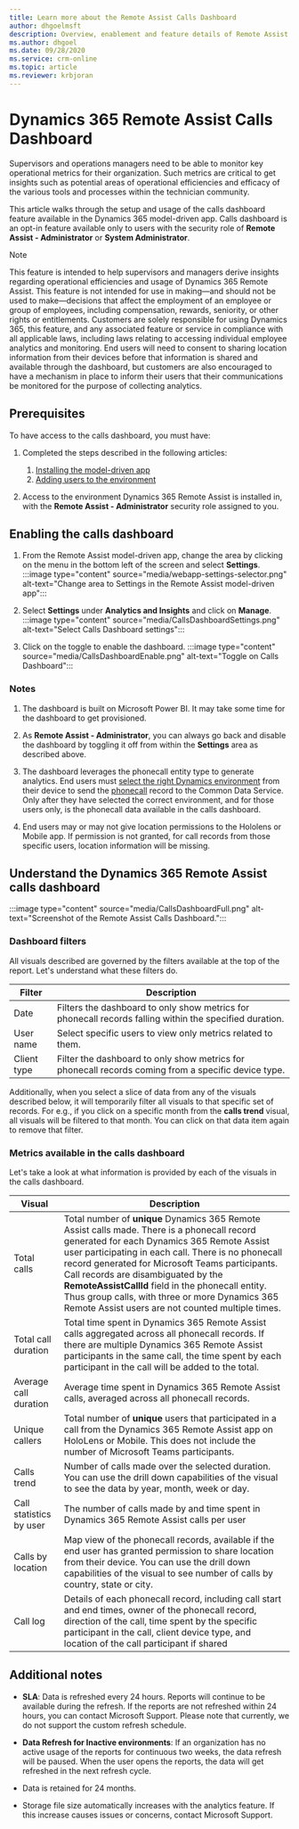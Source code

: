 ```yaml
---
title: Learn more about the Remote Assist Calls Dashboard
author: dhgoelmsft
description: Overview, enablement and feature details of Remote Assist Calls Dashboard
ms.author: dhgoel
ms.date: 09/28/2020
ms.service: crm-online
ms.topic: article
ms.reviewer: krbjoran
---
```


# Dynamics 365 Remote Assist Calls Dashboard

Supervisors and operations managers need to be able to monitor key operational metrics for their organization. Such metrics are critical to get insights such as potential areas of operational efficiencies and efficacy of the various tools and processes within the technician community.

This article walks through the setup and usage of the calls dashboard feature available in the Dynamics 365 model-driven app. Calls dashboard is an opt-in feature available only to users with the security role of **Remote Assist - Administrator** or **System Administrator**.

> [!Note]
> This feature is intended to help supervisors and managers derive insights regarding operational efficiencies and usage of Dynamics 365 Remote Assist. This feature is not intended for use in making—and should not be used to make—decisions that affect the employment of an employee or group of employees, including compensation, rewards, seniority, or other rights or entitlements. Customers are solely responsible for using Dynamics 365, this feature, and any associated feature or service in compliance with all applicable laws, including laws relating to accessing individual employee analytics and monitoring. End users will need to consent to sharing location information from their devices before that information is shared and available through the dashboard, but customers are also encouraged to have a mechanism in place to inform their users that their communications be monitored for the purpose of collecting analytics.

## Prerequisites

To have access to the calls dashboard, you must have:

1. Completed the steps described in the following articles:

    1. [Installing the model-driven app](./ra-webapp-install.md)
    2. [Adding users to the environment](./asset-capture-add-users.md#assign-dynamics-365-security-roles)

1. Access to the environment Dynamics 365 Remote Assist is installed in, with the **Remote Assist - Administrator** security role assigned to you.

## Enabling the calls dashboard

1. From the Remote Assist model-driven app, change the area by clicking on the menu in the bottom left of the screen and select **Settings**.
:::image type="content" source="media/webapp-settings-selector.png" alt-text="Change area to Settings in the Remote Assist model-driven app":::

2. Select **Settings** under **Analytics and Insights** and click on **Manage**.
:::image type="content" source="media/CallsDashboardSettings.png" alt-text="Select Calls Dashboard settings":::

3. Click on the toggle to enable the dashboard.
:::image type="content" source="media/CallsDashboardEnable.png" alt-text="Toggle on Calls Dashboard":::

### Notes

1. The dashboard is built on Microsoft Power BI. It may take some time for the dashboard to get provisioned.

1. As **Remote Assist - Administrator**, you can always go back and disable the dashboard by toggling it off from within the **Settings** area as described above.

1. The dashboard leverages the phonecall entity type to generate analytics. End users must [select the right Dynamics environment](./asset-capture-add-users.md#selecting-the-right-environment-from-the-client-app) from their device to send the [phonecall](https://docs.microsoft.com/dynamics365/customer-engagement/web-api/phonecall) record to the Common Data Service. Only after they have selected the correct environment, and for those users only, is the phonecall data available in the calls dashboard.

1. End users may or may not give location permissions to the Hololens or Mobile app. If permission is not granted, for call records from those specific users, location information will be missing.

## Understand the Dynamics 365 Remote Assist calls dashboard

:::image type="content" source="media/CallsDashboardFull.png" alt-text="Screenshot of the Remote Assist Calls Dashboard.":::

### Dashboard filters

All visuals described are governed by the filters available at the top of the report. Let's understand what these filters do.

| Filter | Description |
| --- | --- |
| Date | Filters the dashboard to only show metrics for phonecall records falling within the specified duration. |
| User name | Select specific users to view only metrics related to them. |
| Client type | Filter the dashboard to only show metrics for phonecall records coming from a specific device type. |

Additionally, when you select a slice of data from any of the visuals described below, it will temporarily filter all visuals to that specific set of records. For e.g., if you click on a specific month from the **calls trend** visual, all visuals will be filtered to that month. You can click on that data item again to remove that filter. 

### Metrics available in the calls dashboard

Let's take a look at what information is provided by each of the visuals in the calls dashboard.

| Visual | Description |
| --- | --- |
| Total calls | Total number of **unique** Dynamics 365 Remote Assist calls made. There is a phonecall record generated for each Dynamics 365 Remote Assist user participating in each call. There is no phonecall record generated for Microsoft Teams participants. Call records are disambiguated by the **RemoteAssistCallId** field in the phonecall entity. Thus group calls, with three or more Dynamics 365 Remote Assist users are not counted multiple times. |
| Total call duration | Total time spent in Dynamics 365 Remote Assist calls aggregated across all phonecall records. If there are multiple Dynamics 365 Remote Assist participants in the same call, the time spent by each participant in the call will be added to the total. |
| Average call duration | Average time spent in Dynamics 365 Remote Assist calls, averaged across all phonecall records. |
| Unique callers | Total number of **unique** users that participated in a call from the Dynamics 365 Remote Assist app on HoloLens or Mobile. This does not include the number of Microsoft Teams participants. |
| Calls trend | Number of calls made over the selected duration. You can use the drill down capabilities of the visual to see the data by year, month, week or day. |
| Call statistics by user | The number of calls made by and time spent in Dynamics 365 Remote Assist calls per user  |
| Calls by location | Map view of the phonecall records, available if the end user has granted permission to share location from their device. You can use the drill down capabilities of the visual to see number of calls by country, state or city.  |
| Call log | Details of each phonecall record, including call start and end times, owner of the phonecall record, direction of the call, time spent by the specific participant in the call, client device type, and location of the call participant if shared |

## Additional notes

* **SLA**: Data is refreshed every 24 hours. Reports will continue to be available during the refresh. If the reports are not refreshed within 24 hours, you can contact Microsoft Support. Please note that currently, we do not support the custom refresh schedule.

* **Data Refresh for Inactive environments**: If an organization has no active usage of the reports for continuous two weeks, the data refresh will be paused. When the user opens the reports, the data will get refreshed in the next refresh cycle.

* Data is retained for 24 months.

* Storage file size automatically increases with the analytics feature. If this increase causes issues or concerns, contact Microsoft Support.
